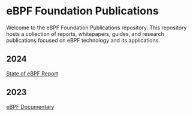 # eBPF Foundation Publications

Welcome to the eBPF Foundation Publications repository. This repository hosts a collection of reports, whitepapers, guides, and research publications focused on eBPF technology and its applications.


## 2024

[State of eBPF Report](2024/The_State_of_eBPF.pdf)

## 2023

[eBPF Documentary](https://www.youtube.com/watch?v=Wb_vD3XZYOA)
